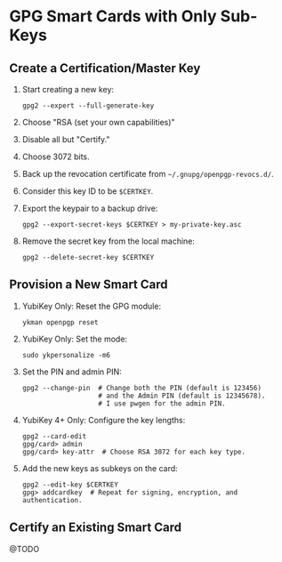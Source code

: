 # GPG Smart Cards with Only Sub-Keys

## Create a Certification/Master Key

1. Start creating a new key:

       gpg2 --expert --full-generate-key

1. Choose "RSA (set your own capabilities)"
1. Disable all but "Certify."
1. Choose 3072 bits.
1. Back up the revocation certificate from `~/.gnupg/openpgp-revocs.d/`.
1. Consider this key ID to be `$CERTKEY`.
1. Export the keypair to a backup drive:

       gpg2 --export-secret-keys $CERTKEY > my-private-key.asc

1. Remove the secret key from the local machine:

       gpg2 --delete-secret-key $CERTKEY

## Provision a New Smart Card

1. YubiKey Only: Reset the GPG module:

       ykman openpgp reset

1. YubiKey Only: Set the mode:

       sudo ykpersonalize -m6

1. Set the PIN and admin PIN:

       gpg2 --change-pin  # Change both the PIN (default is 123456)
                          # and the Admin PIN (default is 12345678).
                          # I use pwgen for the admin PIN.

1. YubiKey 4+ Only: Configure the key lengths:

       gpg2 --card-edit
       gpg/card> admin
       gpg/card> key-attr  # Choose RSA 3072 for each key type.

1. Add the new keys as subkeys on the card:

       gpg2 --edit-key $CERTKEY
       gpg> addcardkey  # Repeat for signing, encryption, and authentication.

## Certify an Existing Smart Card

@TODO
